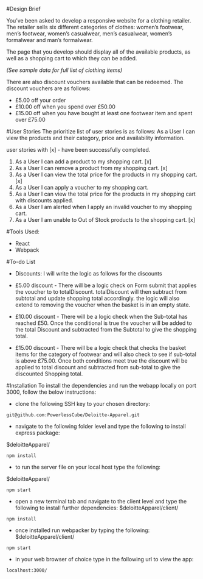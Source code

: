 #Design Brief

You’ve been asked to develop a responsive website for a clothing retailer. The retailer sells six different categories of clothes: women’s footwear, men’s footwear, women’s casualwear, men’s casualwear, women’s formalwear and man’s formalwear.

The page that you develop should display all of the available products, as well as a shopping cart to which they can be added.

*(See sample data for full list of clothing items)*

There are also discount vouchers available that can be redeemed. The discount vouchers are as follows:

- £5.00 off your order
- £10.00 off when you spend over £50.00
- £15.00 off when you have bought at least one footwear item and spent over £75.00

#User Stories
The prioritize list of user stories is as follows:
As a User I can view the products and their category, price and availability information.

user stories with [x] - have been successfully completed.

1. As a User I can add a product to my shopping cart. [x]
2. As a User I can remove a product from my shopping cart. [x]
3. As a User I can view the total price for the products in my shopping cart. [x]
4. As a User I can apply a voucher to my shopping cart.
5. As a User I can view the total price for the products in my shopping cart with discounts applied.
6. As a User I am alerted when I apply an invalid voucher to my shopping cart.
7. As a User I am unable to Out of Stock products to the shopping cart. [x]

#Tools Used:
- React
- Webpack

#To-do List
- Discounts: I will write the logic as follows for the discounts
- £5.00 discount - There will be a logic check on Form submit that applies the voucher to to totalDiscount. totalDiscount will then subtract from subtotal and update shopping total accordingly.
the logic will also extend to removing the voucher when the basket is in an empty state.

- £10.00 discount - There will be a logic check when the Sub-total has reached £50.  Once the conditional is true the voucher will be added to the total Discount and subtracted from the Subtotal to give the shopping total.

- £15.00 discount - There will be a logic check that checks the basket items for the category of footwear and will also check to see if sub-total is above £75.00. Once both conditions meet true the discount will be applied to total discount and subtracted from sub-total to give the discounted Shopping total.

#Installation
To install the dependencies and run the webapp locally on port 3000, follow the below instructions:
- clone the following SSH key to your chosen directory:
```
git@github.com:PowerlessCube/Deloitte-Apparel.git
```
- navigate to the following folder level and type the following to install express package:

$deloitteApparel/
```
npm install
```
- to run the server file on your local host type the following:

$deloitteApparel/
```
npm start
```

- open a new terminal tab and navigate to the client level and type the following to install further dependencies:
$deloitteApparel/client/
```
npm install
```
- once installed run webpacker by typing the following:
$deloitteApparel/client/
```
npm start
```

- in your web browser of choice type in the following url to view the app:
```
localhost:3000/
```
